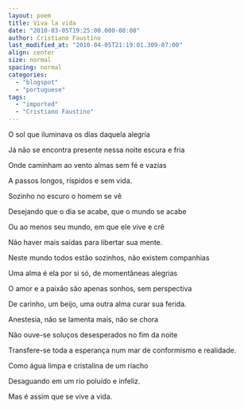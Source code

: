 ```yaml
---
layout: poem
title: Viva la vida
date: "2010-03-05T19:25:00.000-08:00"
author: Cristiano Faustino
last_modified_at: "2010-04-05T21:19:01.309-07:00"
align: center
size: normal
spacing: normal
categories:
  - "blogspot"
  - "portuguese"
tags:
  - "imported"
  - "Cristiano Faustino"
---
```


O sol que iluminava os dias daquela alegria

Já não se encontra presente nessa noite escura e fria

Onde caminham ao vento almas sem fé e vazias

A passos longos, ríspidos e sem vida.

Sozinho no escuro o homem se vê

Desejando que o dia se acabe, que o mundo se acabe

Ou ao menos seu mundo, em que ele vive e crê

Não haver mais saídas para libertar sua mente.

Neste mundo todos estão sozinhos, não existem companhias

Uma alma é ela por si só, de momentâneas alegrias

O amor e a paixão são apenas sonhos, sem perspectiva

De carinho, um beijo, uma outra alma curar sua ferida.

Anestesia, não se lamenta mais, não se chora

Não ouve-se soluços desesperados no fim da noite

Transfere-se toda a esperança num mar de conformismo e realidade.

Como água limpa e cristalina de um riacho

Desaguando em um rio poluído e infeliz.

Mas é assim que se vive a vida.